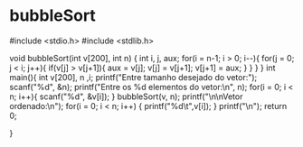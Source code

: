 # bubbleSort
#include <stdio.h>
#include <stdlib.h>

void bubbleSort(int v[200], int n)
{
    int i, j, aux;
    for(i = n-1; i > 0; i--){
        for(j = 0; j < i; j++){
            if(v[j] > v[j+1]){
                aux = v[j]; v[j] = v[j+1]; v[j+1] = aux;
            }
        }
    }
}
int main(){
     int v[200], n ,i;
        printf("Entre tamanho desejado do vetor:");
        scanf("%d", &n);
        printf("Entre os %d elementos do vetor:\n", n);
        for(i = 0; i < n; i++){
            scanf("%d", &v[i]);
        }
        bubbleSort(v, n);
        printf("\n\nVetor ordenado:\n");
        for(i = 0; i < n; i++)
        {
            printf("%d\t",v[i]);
        }
        printf("\n");
        return 0;
    
}
